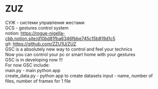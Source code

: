 # ZUZ
 СУЖ - системи управления жестами <br />
 GCS - gestures control system <br />
 notion: https://rogue-nigella-cbb.notion.site/d10bd81fba6346fbbe745c15b819d1c5 <br />
 git: https://github.com/ZZU1U/ZUZ <br />
 GSC is a absolutely new way to control and feel your technics <br />
 Now you can control your pc or smart home with your gestures <br />
 GSC is in developing now !!! <br />
 For now GSC include: <br />
 main.py - main python app <br />
 create_data.py - python app to create datasets input - name, number of files, number of frames for 1 file <br />
